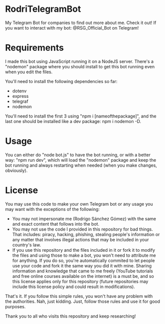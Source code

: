# RodriTelegramBot
My Telegram Bot for companies to find out more about me. Check it out!
If you want to interact with my bot: @RSG_Official_Bot on Telegram!

# Requirements
I made this bot using JavaScript running it on a NodeJS server. There's a "nodemon" package where you should install to get this bot running even when you edit the files.

You'll need to install the following dependencies so far:

  - dotenv
  - express
  - telegraf
  - nodemon

You'll need to install the first 3 using "npm i [nameofthepackage]", and the last one should be installed like a dev package: npm i nodemon -D.

# Usage
You can either do "node bot.js" to have the bot running, or with a better way: "npm run dev", which will load the "nodemon" package and keep the bot running and always restarting when needed (when you make changes, obviously).

# License
You may use this code to make your own Telegram bot or any usage you may want with the exceptions of the following:

  - You may not impersonate me (Rodrigo Sánchez Gómez) with the same and exact content that follows into the bot.
  - You may not use the code I provided in this repository for bad things. That includes: piracy, hacking, phishing, stealing people's information or any matter that involves illegal actions that may be included in your country's law.
  - If you use this repository and the files included in it or fork it to modify the files and using those to make a bot, you won't need to attribute me for anything. If you do so, you're automatically commited to let people use your code and fork it the same way you did it with mine. Sharing information and knowledge that came to me freely (YouTube tutorials and free online courses available on the internet) is a must be, and so this license applies only for this repository (future repositories may include this license policy and could result in modifications).

That's it. If you follow this simple rules, you won't have any problem with the authorities. Nah, just kidding. Just, follow those rules and use it for good purposes.

Thank you to all who visits this repository and keep researching!
